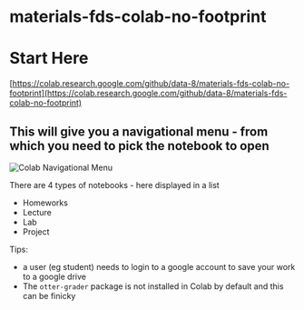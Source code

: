 # materials-fds-colab-no-footprint

# Start Here 

[https://colab.research.google.com/github/data-8/materials-fds-colab-no-footprint](https://colab.research.google.com/github/data-8/materials-fds-colab-no-footprint)


## This will give you a navigational menu - from which you need to pick the notebook to open
![Colab Navigational Menu](https://github.com/user-attachments/assets/0523c915-ef20-4a4b-a09b-57c2694c36a6)

There are 4 types of notebooks - here displayed in a list 
- Homeworks
- Lecture
- Lab
- Project

Tips:
  - a user (eg student)  needs to login to a google account to save your work to a google drive
  - The `otter-grader` package is not installed in Colab by default and this can be finicky
    
    
